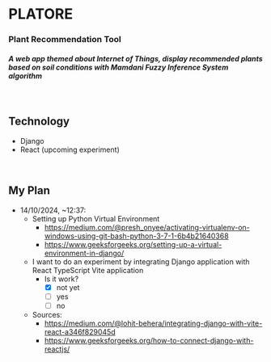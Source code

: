 # PLATORE

### Plant Recommendation Tool

##### A web app themed about Internet of Things, display recommended plants based on soil conditions with Mamdani Fuzzy Inference System algorithm

&nbsp;

## Technology

- Django
- React (upcoming experiment)

&nbsp;

## My Plan

- 14/10/2024, ~12:37:
  - Setting up Python Virtual Environment
    - https://medium.com/@presh_onyee/activating-virtualenv-on-windows-using-git-bash-python-3-7-1-6b4b21640368
    - https://www.geeksforgeeks.org/setting-up-a-virtual-environment-in-django/
  - I want to do an experiment by integrating Django application with React TypeScript Vite application
    - Is it work?
      - [x] not yet
      - [ ] yes
      - [ ] no
  - Sources:
    - https://medium.com/@lohit-behera/integrating-django-with-vite-react-a346f829045d
    - https://www.geeksforgeeks.org/how-to-connect-django-with-reactjs/
